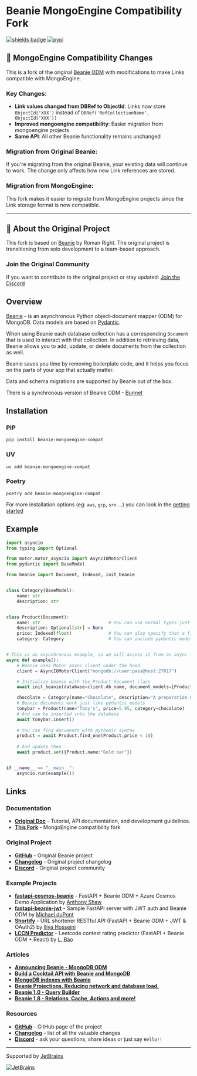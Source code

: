 # Beanie MongoEngine Compatibility Fork

[![shields badge](https://shields.io/badge/-docs-blue)](https://beanie-odm.dev)
[![pypi](https://img.shields.io/pypi/v/beanie-mongoengine-compat.svg)](https://pypi.python.org/pypi/beanie-mongoengine-compat)

## 🔗 MongoEngine Compatibility Changes

This is a fork of the original [Beanie ODM](https://github.com/roman-right/beanie) with modifications to make Links compatible with MongoEngine. 

### Key Changes:
- **Link values changed from DBRef to ObjectId**: Links now store `ObjectId('XXX')` instead of `DBRef('RefCollectionName', ObjectId('XXX'))`
- **Improved mongoengine compatibility**: Easier migration from mongoengine projects
- **Same API**: All other Beanie functionality remains unchanged

### Migration from Original Beanie:
If you're migrating from the original Beanie, your existing data will continue to work. The change only affects how new Link references are stored.

### Migration from MongoEngine:
This fork makes it easier to migrate from MongoEngine projects since the Link storage format is now compatible.

---

## 📢 About the Original Project

This fork is based on [Beanie](https://github.com/roman-right/beanie) by Roman Right. The original project is transitioning from solo development to a team-based approach.

### Join the Original Community
If you want to contribute to the original project or stay updated:
[Join the Discord](https://discord.gg/AwwTrbCASP)

## Overview

[Beanie](https://github.com/roman-right/beanie) - is an asynchronous Python object-document mapper (ODM) for MongoDB. Data models are based on [Pydantic](https://pydantic-docs.helpmanual.io/).

When using Beanie each database collection has a corresponding `Document` that
is used to interact with that collection. In addition to retrieving data,
Beanie allows you to add, update, or delete documents from the collection as
well.

Beanie saves you time by removing boilerplate code, and it helps you focus on
the parts of your app that actually matter.

Data and schema migrations are supported by Beanie out of the box.

There is a synchronous version of Beanie ODM - [Bunnet](https://github.com/roman-right/bunnet)

## Installation

### PIP

```shell
pip install beanie-mongoengine-compat
```

### UV

```shell
uv add beanie-mongoengine-compat
```

### Poetry

```shell
poetry add beanie-mongoengine-compat
```

For more installation options (eg: `aws`, `gcp`, `srv` ...) you can look in the [getting started](./docs/getting-started.md#optional-dependencies)

## Example

```python
import asyncio
from typing import Optional

from motor.motor_asyncio import AsyncIOMotorClient
from pydantic import BaseModel

from beanie import Document, Indexed, init_beanie


class Category(BaseModel):
    name: str
    description: str


class Product(Document):
    name: str                          # You can use normal types just like in pydantic
    description: Optional[str] = None
    price: Indexed(float)              # You can also specify that a field should correspond to an index
    category: Category                 # You can include pydantic models as well


# This is an asynchronous example, so we will access it from an async function
async def example():
    # Beanie uses Motor async client under the hood 
    client = AsyncIOMotorClient("mongodb://user:pass@host:27017")

    # Initialize beanie with the Product document class
    await init_beanie(database=client.db_name, document_models=[Product])

    chocolate = Category(name="Chocolate", description="A preparation of roasted and ground cacao seeds.")
    # Beanie documents work just like pydantic models
    tonybar = Product(name="Tony's", price=5.95, category=chocolate)
    # And can be inserted into the database
    await tonybar.insert() 
    
    # You can find documents with pythonic syntax
    product = await Product.find_one(Product.price < 10)
    
    # And update them
    await product.set({Product.name:"Gold bar"})


if __name__ == "__main__":
    asyncio.run(example())
```

## Links

### Documentation

- **[Original Doc](https://beanie-odm.dev/)** - Tutorial, API documentation, and development guidelines.
- **[This Fork](https://github.com/your-username/beanie-mongoengine-compat)** - MongoEngine compatibility fork

### Original Project

- **[GitHub](https://github.com/roman-right/beanie)** - Original Beanie project
- **[Changelog](https://beanie-odm.dev/changelog)** - Original project changelog
- **[Discord](https://discord.gg/AwwTrbCASP)** - Original project community

### Example Projects

- **[fastapi-cosmos-beanie](https://github.com/tonybaloney/ants-azure-demos/tree/master/fastapi-cosmos-beanie)** - FastAPI + Beanie ODM + Azure Cosmos Demo Application by [Anthony Shaw](https://github.com/tonybaloney)
- **[fastapi-beanie-jwt](https://github.com/flyinactor91/fastapi-beanie-jwt)** - 
  Sample FastAPI server with JWT auth and Beanie ODM by [Michael duPont](https://github.com/flyinactor91)
- **[Shortify](https://github.com/IHosseini083/Shortify)** - URL shortener RESTful API (FastAPI + Beanie ODM + JWT & OAuth2) by [
Iliya Hosseini](https://github.com/IHosseini083)
- **[LCCN Predictor](https://github.com/baoliay2008/lccn_predictor)** - Leetcode contest rating predictor (FastAPI + Beanie ODM + React) by [L. Bao](https://github.com/baoliay2008)

### Articles

- **[Announcing Beanie - MongoDB ODM](https://dev.to/romanright/announcing-beanie-mongodb-odm-56e)**
- **[Build a Cocktail API with Beanie and MongoDB](https://developer.mongodb.com/article/beanie-odm-fastapi-cocktails/)**
- **[MongoDB indexes with Beanie](https://dev.to/romanright/mongodb-indexes-with-beanie-43e8)**
- **[Beanie Projections. Reducing network and database load.](https://dev.to/romanright/beanie-projections-reducing-network-and-database-load-3bih)**
- **[Beanie 1.0 - Query Builder](https://dev.to/romanright/announcing-beanie-1-0-mongodb-odm-with-query-builder-4mbl)**
- **[Beanie 1.8 - Relations, Cache, Actions and more!](https://dev.to/romanright/announcing-beanie-odm-18-relations-cache-actions-and-more-24ef)**

### Resources

- **[GitHub](https://github.com/roman-right/beanie)** - GitHub page of the
  project
- **[Changelog](https://beanie-odm.dev/changelog)** - list of all
  the valuable changes
- **[Discord](https://discord.gg/AwwTrbCASP)** - ask your questions, share
  ideas or just say `Hello!!`

----
Supported by [JetBrains](https://jb.gg/OpenSource)

[![JetBrains](https://raw.githubusercontent.com/roman-right/beanie/main/assets/logo/jetbrains.svg)](https://jb.gg/OpenSource)
